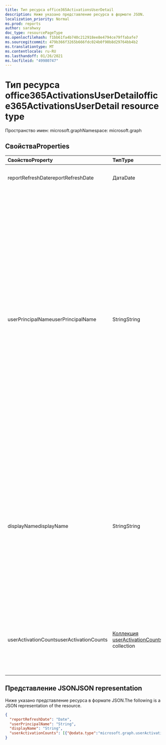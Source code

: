 ```yaml
---
title: Тип ресурса office365ActivationsUserDetail
description: Ниже указано представление ресурса в формате JSON.
localization_priority: Normal
ms.prod: reports
author: sarahwxy
doc_type: resourcePageType
ms.openlocfilehash: f1bb61fa4b740c212918ee8e4794ce79ffabafe7
ms.sourcegitcommit: 479b366f3265b666fdc024b0f90b8d29764bb4b2
ms.translationtype: MT
ms.contentlocale: ru-RU
ms.lasthandoff: 01/26/2021
ms.locfileid: "49980747"
---
```

# <a name="office365activationsuserdetail-resource-type"></a><span data-ttu-id="edcaa-103">Тип ресурса office365ActivationsUserDetail</span><span class="sxs-lookup"><span data-stu-id="edcaa-103">office365ActivationsUserDetail resource type</span></span>

<span data-ttu-id="edcaa-104">Пространство имен: microsoft.graph</span><span class="sxs-lookup"><span data-stu-id="edcaa-104">Namespace: microsoft.graph</span></span>

## <a name="properties"></a><span data-ttu-id="edcaa-105">Свойства</span><span class="sxs-lookup"><span data-stu-id="edcaa-105">Properties</span></span>

| <span data-ttu-id="edcaa-106">Свойство</span><span class="sxs-lookup"><span data-stu-id="edcaa-106">Property</span></span>             | <span data-ttu-id="edcaa-107">Тип</span><span class="sxs-lookup"><span data-stu-id="edcaa-107">Type</span></span>                                     | <span data-ttu-id="edcaa-108">Описание</span><span class="sxs-lookup"><span data-stu-id="edcaa-108">Description</span></span>                              |
| :------------------- | :--------------------------------------- | ---------------------------------------- |
| <span data-ttu-id="edcaa-109">reportRefreshDate</span><span class="sxs-lookup"><span data-stu-id="edcaa-109">reportRefreshDate</span></span>    | <span data-ttu-id="edcaa-110">Дата</span><span class="sxs-lookup"><span data-stu-id="edcaa-110">Date</span></span>                                     | <span data-ttu-id="edcaa-111">Последняя дата содержимого.</span><span class="sxs-lookup"><span data-stu-id="edcaa-111">The latest date of the content.</span></span>          |
| <span data-ttu-id="edcaa-112">userPrincipalName</span><span class="sxs-lookup"><span data-stu-id="edcaa-112">userPrincipalName</span></span>    | <span data-ttu-id="edcaa-113">String</span><span class="sxs-lookup"><span data-stu-id="edcaa-113">String</span></span>                                   | <span data-ttu-id="edcaa-114">Имя участника-пользователя.</span><span class="sxs-lookup"><span data-stu-id="edcaa-114">The user principal name (UPN) of the user.</span></span> <span data-ttu-id="edcaa-115">Это имя для входа через Интернет по стандарту RFC 822.</span><span class="sxs-lookup"><span data-stu-id="edcaa-115">The UPN is an Internet-style login name for the user based on the Internet standard RFC 822.</span></span> <span data-ttu-id="edcaa-116">В соответствии с соглашением оно должно указывать на имя пользователя для электронной почты.</span><span class="sxs-lookup"><span data-stu-id="edcaa-116">By convention, this should map to the user's email name.</span></span> <span data-ttu-id="edcaa-117">Общий формат: псевдоним@домен. При этом домен должен входить в коллекцию проверенных доменов клиента.</span><span class="sxs-lookup"><span data-stu-id="edcaa-117">The general format is alias@domain, where domain must be present in the tenant’s collection of verified domains.</span></span> <span data-ttu-id="edcaa-118">Это свойство обязательно указывать при создании пользователя.</span><span class="sxs-lookup"><span data-stu-id="edcaa-118">This property is required when a user is created.</span></span> |
| <span data-ttu-id="edcaa-119">displayName</span><span class="sxs-lookup"><span data-stu-id="edcaa-119">displayName</span></span>          | <span data-ttu-id="edcaa-120">String</span><span class="sxs-lookup"><span data-stu-id="edcaa-120">String</span></span>                                   | <span data-ttu-id="edcaa-121">Имя пользователя, отображаемое в адресной книге.</span><span class="sxs-lookup"><span data-stu-id="edcaa-121">The name displayed in the address book for the user.</span></span> <span data-ttu-id="edcaa-122">Обычно это сочетание имени, отчества и фамилии пользователя.</span><span class="sxs-lookup"><span data-stu-id="edcaa-122">This is usually the combination of the user's first name, middle initial, and last name.</span></span> <span data-ttu-id="edcaa-123">Это свойство необходимо указывать при создании пользователя. Его невозможно удалить при обновлении.</span><span class="sxs-lookup"><span data-stu-id="edcaa-123">This property is required when a user is created and it cannot be cleared during updates.</span></span> |
| <span data-ttu-id="edcaa-124">userActivationCounts</span><span class="sxs-lookup"><span data-stu-id="edcaa-124">userActivationCounts</span></span> | <span data-ttu-id="edcaa-125">[Коллекция userActivationCounts](../resources/useractivationcounts.md)</span><span class="sxs-lookup"><span data-stu-id="edcaa-125">[userActivationCounts](../resources/useractivationcounts.md) collection</span></span> | <span data-ttu-id="edcaa-126">Последняя активация продукта пользователя учитывается на всех платформах для всех типов продуктов.</span><span class="sxs-lookup"><span data-stu-id="edcaa-126">The user's latest product activation counts on all the platforms for all the assigned product types.</span></span> |

## <a name="json-representation"></a><span data-ttu-id="edcaa-127">Представление JSON</span><span class="sxs-lookup"><span data-stu-id="edcaa-127">JSON representation</span></span>

<span data-ttu-id="edcaa-128">Ниже указано представление ресурса в формате JSON.</span><span class="sxs-lookup"><span data-stu-id="edcaa-128">The following is a JSON representation of the resource.</span></span>

<!-- {
  "blockType": "resource",
  "@odata.type": "microsoft.graph.office365ActivationsUserDetail"
} -->

```json
{
  "reportRefreshDate": "Date", 
  "userPrincipalName": "String", 
  "displayName": "String", 
  "userActivationCounts": [{"@odata.type":"microsoft.graph.userActivationCounts"}]
}
```


